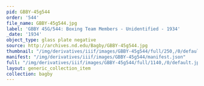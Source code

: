 ```yaml
---
pid: GBBY-45g544
order: '544'
file_name: GBBY-45g544.jpg
label: 'GBBY 45G/544: Boxing Team Members - Unidentified - 1934'
_date: '1934'
object_type: glass plate negative
source: http://archives.nd.edu/Bagby/GBBY-45g544.jpg
thumbnail: "/img/derivatives/iiif/images/GBBY-45g544/full/250,/0/default.jpg"
manifest: "/img/derivatives/iiif/images/GBBY-45g544/manifest.json"
full: "/img/derivatives/iiif/images/GBBY-45g544/full/1140,/0/default.jpg"
layout: generic_collection_item
collection: bagby
---
```

